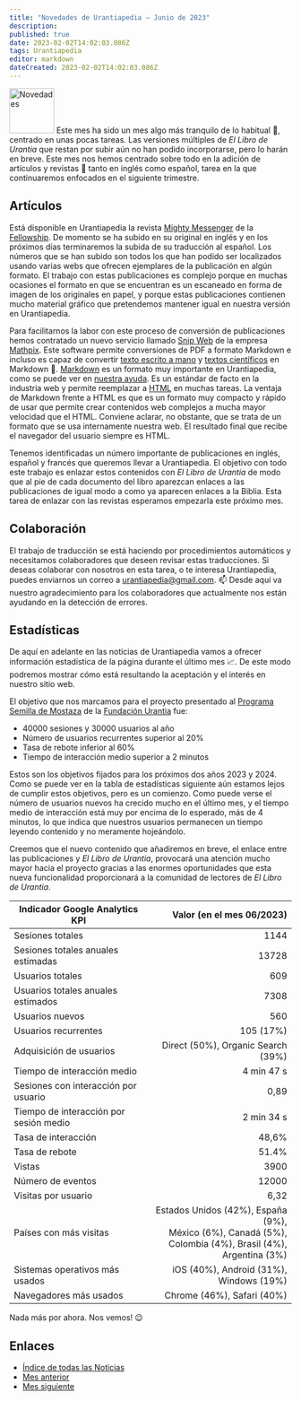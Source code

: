 ```yaml
---
title: "Novedades de Urantiapedia — Junio de 2023"
description: 
published: true
date: 2023-02-02T14:02:03.086Z
tags: Urantiapedia
editor: markdown
dateCreated: 2023-02-02T14:02:03.086Z
---
```


<img src="/_assets/svg/icon-news.svg" alt="Novedades" style="width: 80px;"> Este mes ha sido un mes algo más tranquilo de lo habitual :sunrise:, centrado en unas pocas tareas. Las versiones múltiples de _El Libro de Urantia_ que restan por subir aún no han podido incorporarse, pero lo harán en breve. Este mes nos hemos centrado sobre todo en la adición de artículos y revistas :page_with_curl: tanto en inglés como español, tarea en la que continuaremos enfocados en el siguiente trimestre.

## Artículos

Está disponible en Urantiapedia la revista [Mighty Messenger](/en/index/articles_mighty_messenger) de la [Fellowship](https://urantiabook.org/). De momento se ha subido en su original en inglés y en los próximos días terminaremos la subida de su traducción al español. Los números que se han subido son todos los que han podido ser localizados usando varias webs que ofrecen ejemplares de la publicación en algún formato. El trabajo con estas publicaciones es complejo porque en muchas ocasiones el formato en que se encuentran es un escaneado en forma de imagen de los originales en papel, y porque estas publicaciones contienen mucho material gráfico que pretendemos mantener igual en nuestra versión en Urantiapedia.

Para facilitarnos la labor con este proceso de conversión de publicaciones hemos contratado un nuevo servicio llamado [Snip Web](https://snip.mathpix.com/) de la empresa [Mathpix](https://mathpix.com/). Este software permite conversiones de PDF a formato Markdown e incluso es capaz de convertir [texto escrito a mano](https://mathpix.com/handwriting-recognition) y [textos científicos](https://mathpix.com/docs/mathpix-markdown/overview) en Markdown :muscle:. [Markdown](https://commonmark.org/) es un formato muy importante en Urantiapedia, como se puede ver en [nuestra ayuda](/es/help/web_markdown_editor). Es un estándar de facto en la industria web y permite reemplazar a [HTML](https://es.wikipedia.org/wiki/HTML) en muchas tareas. La ventaja de Markdown frente a HTML es que es un formato muy compacto y rápido de usar que permite crear contenidos web complejos a mucha mayor velocidad que el HTML. Conviene aclarar, no obstante, que se trata de un formato que se usa internamente nuestra web. El resultado final que recibe el navegador del usuario siempre es HTML.

Tenemos identificadas un número importante de publicaciones en inglés, español y francés que queremos llevar a Urantiapedia. El objetivo con todo este trabajo es enlazar estos contenidos con _El Libro de Urantia_ de modo que al pie de cada documento del libro aparezcan enlaces a las publicaciones de igual modo a como ya aparecen enlaces a la Biblia. Esta tarea de enlazar con las revistas esperamos empezarla este próximo mes.

## Colaboración

El trabajo de traducción se está haciendo por procedimientos automáticos y necesitamos colaboradores que deseen revisar estas traducciones. Si deseas colaborar con nosotros en esta tarea, o te interesa Urantiapedia, puedes enviarnos un correo a urantiapedia@gmail.com. :mailbox: Desde aquí va nuestro agradecimiento para los colaboradores que actualmente nos están ayudando en la detección de errores.

## Estadísticas

De aquí en adelante en las noticias de Urantiapedia vamos a ofrecer información estadística de la página durante el último mes :chart_with_upwards_trend:. De este modo podremos mostrar cómo está resultando la aceptación y el interés en nuestro sitio web.

El objetivo que nos marcamos para el proyecto presentado al [Programa Semilla de Mostaza](https://www.urantia.org/news/2023-03/mustard-seed-grants-program) de la [Fundación Urantia](https://www.urantia.org/) fue:
- 40000 sesiones y 30000 usuarios al año
- Número de usuarios recurrentes superior al 20%
- Tasa de rebote inferior al 60%
- Tiempo de interacción medio superior a 2 minutos

Estos son los objetivos fijados para los próximos dos años 2023 y 2024. Como se puede ver en la tabla de estadísticas siguiente aún estamos lejos de cumplir estos objetivos, pero es un comienzo. Como puede verse el número de usuarios nuevos ha crecido mucho en el último mes, y el tiempo medio de interacción está muy por encima de lo esperado, más de 4 minutos, lo que indica que nuestros usuarios permanecen un tiempo leyendo contenido y no meramente hojeándolo.

Creemos que el nuevo contenido que añadiremos en breve, el enlace entre las publicaciones y _El Libro de Urantia_, provocará una atención mucho mayor hacia el proyecto gracias a las enormes oportunidades que esta nueva funcionalidad proporcionará a la comunidad de lectores de _El Libro de Urantia_.

Indicador Google Analytics KPI | Valor (en el mes 06/2023)
--- | ---:
Sesiones totales | 1144
Sesiones totales anuales estimadas | 13728
Usuarios totales | 609
Usuarios totales anuales estimados | 7308
Usuarios nuevos | 560
Usuarios recurrentes | 105 (17%)
Adquisición de usuarios | Direct (50%), Organic Search (39%)
Tiempo de interacción medio | 4 min 47 s
Sesiones con interacción por usuario | 0,89
Tiempo de interacción por sesión medio | 2 min 34 s
Tasa de interacción | 48,6%
Tasa de rebote | 51.4%
Vistas | 3900
Número de eventos | 12000
Visitas por usuario | 6,32
Países con más visitas | Estados Unidos (42%), España (9%), <br>México (6%), Canadá (5%), <br>Colombia (4%), Brasil (4%), <br>Argentina (3%)
Sistemas operativos más usados | iOS (40%), Android (31%), Windows (19%)
Navegadores más usados | Chrome (46%), Safari (40%)

Nada más por ahora. Nos vemos! :wink:

## Enlaces

- [Índice de todas las Noticias](/es/news)
- [Mes anterior](/es/news/2023/05)
- [Mes siguiente](/es/news/2023/07)